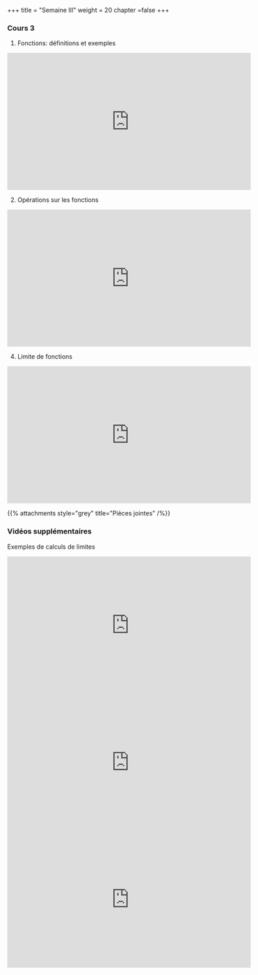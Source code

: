 +++
title = "Semaine III"
weight = 20
chapter =false
+++

<!--
# :construction:
Vidéos disponible le 29 septembre 2020
-->

### Cours 3 

1) Fonctions: définitions et exemples

<iframe width="560" height="315" src="https://www.youtube.com/embed/sJ5oigat0FU" frameborder="0" allow="accelerometer; autoplay; clipboard-write; encrypted-media; gyroscope; picture-in-picture" allowfullscreen></iframe>

2) Opérations sur les fonctions

<iframe width="560" height="315" src="https://www.youtube.com/embed/a2nPwq1ZB6Q" frameborder="0" allow="accelerometer; autoplay; clipboard-write; encrypted-media; gyroscope; picture-in-picture" allowfullscreen></iframe>

4) Limite de fonctions

<iframe width="560" height="315" src="https://www.youtube.com/embed/eblIHhxN7Cc" frameborder="0" allow="accelerometer; autoplay; clipboard-write; encrypted-media; gyroscope; picture-in-picture" allowfullscreen></iframe>

{{% attachments style="grey" title="Pièces jointes" /%}}

### Vidéos supplémentaires

Exemples de calculs de limites

<iframe width="560" height="315" src="https://www.youtube.com/embed/kG_p2vKApOE" frameborder="0" allow="accelerometer; autoplay; clipboard-write; encrypted-media; gyroscope; picture-in-picture" allowfullscreen></iframe>

<iframe width="560" height="315" src="https://www.youtube.com/embed/fOrOeZA-vdY" frameborder="0" allow="accelerometer; autoplay; clipboard-write; encrypted-media; gyroscope; picture-in-picture" allowfullscreen></iframe>

<iframe width="560" height="315" src="https://www.youtube.com/embed/sjLFl7Z8W_I" frameborder="0" allow="accelerometer; autoplay; clipboard-write; encrypted-media; gyroscope; picture-in-picture" allowfullscreen></iframe>
